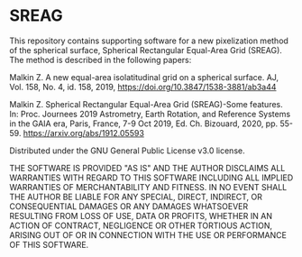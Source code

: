 # SREAG

This repository contains supporting software for a new pixelization method of the spherical surface,
Spherical Rectangular Equal-Area Grid (SREAG). The method is described in the following papers:

Malkin Z. A new equal-area isolatitudinal grid on a spherical surface. 
AJ, Vol. 158, No. 4, id. 158, 2019, https://doi.org/10.3847/1538-3881/ab3a44

Malkin Z. Spherical Rectangular Equal-Area Grid (SREAG)-Some features.
In: Proc. Journees 2019 Astrometry, Earth Rotation, and Reference Systems in the GAIA era,
Paris, France, 7-9 Oct 2019, Ed. Ch. Bizouard, 2020, pp. 55-59.
https://arxiv.org/abs/1912.05593

Distributed under the GNU General Public License v3.0 license.

THE SOFTWARE IS PROVIDED "AS IS" AND THE AUTHOR DISCLAIMS ALL WARRANTIES WITH
REGARD TO THIS SOFTWARE INCLUDING ALL IMPLIED WARRANTIES OF MERCHANTABILITY
AND FITNESS. IN NO EVENT SHALL THE AUTHOR BE LIABLE FOR ANY SPECIAL, DIRECT,
INDIRECT, OR CONSEQUENTIAL DAMAGES OR ANY DAMAGES WHATSOEVER RESULTING FROM
LOSS OF USE, DATA OR PROFITS, WHETHER IN AN ACTION OF CONTRACT, NEGLIGENCE
OR OTHER TORTIOUS ACTION, ARISING OUT OF OR IN CONNECTION WITH THE USE OR
PERFORMANCE OF THIS SOFTWARE.
